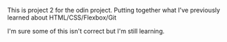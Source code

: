 This is project 2 for the odin project.  Putting together what I've previously learned about HTML/CSS/Flexbox/Git

I'm sure some of this isn't correct but I'm still learning.